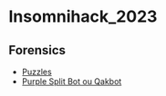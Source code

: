 # Insomnihack_2023

## Forensics
- [Puzzles](puzzles/)
- [Purple Split Bot ou Qakbot](PurpleSplitBot/)